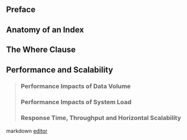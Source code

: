 ## Preface  
## Anatomy of an Index 
## The Where Clause
## Performance and Scalability
>### Performance Impacts of Data Volume
>### Performance Impacts of System Load
>### Response Time, Throughput and Horizontal Scalability



markdown [editor](https://enterprise.github.com/downloads/en/markdown-cheatsheet.pdf)
